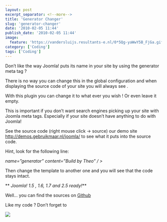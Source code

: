 ```yaml
---
layout: post
excerpt_separator: <!--more-->
title: 'Generator Changer'
slug: 'generator-changer'
date: '2010-02-05 11:44'
publish_date: '2010-02-05 11:44'
image:
  feature: 'https://vandersluijs.resultants-e.nl/0*5Qg-yaWwY5B_FjGa.gif'
category: ['Coding']
tags: ['Coding']
---
```

Don’t like the way Joomla! puts its name in your site by using the generator
meta tag ?  
  
There is no way you can change this in the global configuration and when
displaying the source code of your site you will always see .  
  
With this plugin you can change it to what ever you wish ! Or even leave it
empty.  
  
This is important if you don’t want search engines picking up your site with
Joomla meta tags. Especially if your site doesn’t have anything to do with
Joomla!  
  
See the source code (right mouse click -> source) our demo site
<http://demos.gebruikmaar.nl/joomla/> to see what it puts into the source
code.  
  
Hint, look for the following line:  
  
 _name=”generator” content=”Build by Theo” / >_  
  
Then change the template to another one and you will see that the code stays
intact.  
  
 ** _Joomla! 1.5 , 1.6, 1.7 and 2.5 ready!_**  
  
Well… you can find the sources on
[Github](https://github.com/tvdsluijs/Remove-Joomla-Generator-MetaKey/tree/)  
  
Like my code ? Don’t forget to

![](https://vandersluijs.resultants-e.nl/0*5Qg-yaWwY5B_FjGa.gif)

